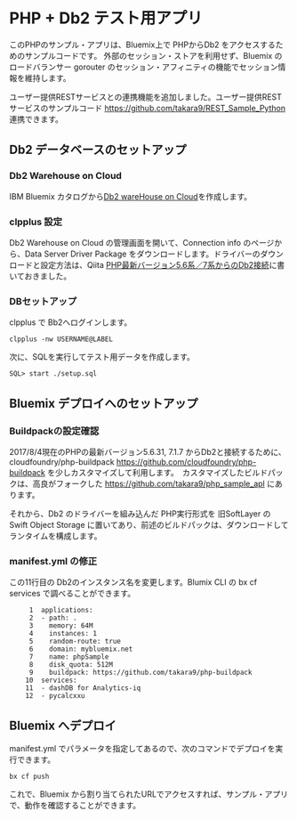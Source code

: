 # PHP + Db2 テスト用アプリ

このPHPのサンプル・アプリは、Bluemix上で PHPからDb2 をアクセスするためのサンプルコードです。
外部のセッション・ストアを利用せず、Bluemix のロードバランサー gorouter のセッション・アフィニティの機能でセッション情報を維持します。

ユーザー提供RESTサービスとの連携機能を追加しました。ユーザー提供RESTサービスのサンプルコード https://github.com/takara9/REST_Sample_Python 連携できます。 

## Db2 データベースのセットアップ

### Db2 Warehouse on Cloud
IBM Bluemix カタログから[Db2 wareHouse on Cloud](https://console.bluemix.net/catalog/services/db2-warehouse-on-cloud?region=ibm:yp:au-syd&env_id=ibm:yp:us-south&taxonomyNavigation=services)を作成します。

### clpplus 設定
Db2 Warehouse on Cloud の管理画面を開いて、Connection info のページから、Data Server Driver Package をダウンロードします。ドライバーのダウンロードと設定方法は、Qiita [PHP最新バージョン5.6系／7系からのDb2接続](http://qiita.com/MahoTakara/items/24cd9acd0249186ea617)に書いておきました。


### DBセットアップ
clpplus で Bb2へログインします。

~~~
clpplus -nw USERNAME@LABEL
~~~

次に、SQLを実行してテスト用データを作成します。

~~~
SQL> start ./setup.sql
~~~


## Bluemix デプロイへのセットアップ

### Buildpackの設定確認

2017/8/4現在のPHPの最新バージョン5.6.31, 7.1.7 からDb2と接続するために、cloudfoundry/php-buildpack https://github.com/cloudfoundry/php-buildpack を少しカスタマイズして利用します。　カスタマイズしたビルドパックは、高良がフォークした https://github.com/takara9/php_sample_apl にあります。

それから、Db2 のドライバーを組み込んだ PHP実行形式を 旧SoftLayer の Swift Object Storage に置いてあり、前述のビルドパックは、ダウンロードしてランタイムを構成します。


### manifest.yml の修正
この11行目の Db2のインスタンス名を変更します。Blumix CLI の bx cf services で調べることができます。

~~~
     1	applications:
     2	- path: .
     3	  memory: 64M
     4	  instances: 1
     5	  random-route: true
     6	  domain: mybluemix.net
     7	  name: phpSample
     8	  disk_quota: 512M
     9	  buildpack: https://github.com/takara9/php-buildpack
    10	services:
    11	- dashDB for Analytics-iq
    12  - pycalcxxu
~~~


## Bluemix へデプロイ

manifest.yml でパラメータを指定してあるので、次のコマンドでデプロイを実行できます。

~~~
bx cf push
~~~
 
これで、Bluemix から割り当てられたURLでアクセスすれば、サンプル・アプリで、動作を確認することができます。







